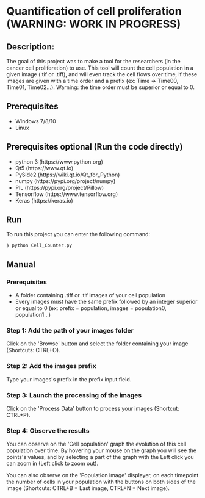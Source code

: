 # Quantification of cell proliferation (WARNING: WORK IN PROGRESS)

## Description:

The goal of this project was to make a tool for the researchers (in the cancer cell proliferation) to use. This tool will count the cell population in a given image (.tif or .tiff), and will even track the cell flows over time, if these images are given with a time order and a prefix (ex: Time => Time00, Time01, Time02...). Warning: the time order must be superior or equal to 0.

## Prerequisites

<ul>
<li>Windows 7/8/10</li>
<li>Linux</li>
</ul>

## Prerequisites optional (Run the code directly)

<ul>
<li>python 3 (https://www.python.org)</li>
<li>Qt5 (https://www.qt.io)</Li>
<li>PySide2 (https://wiki.qt.io/Qt_for_Python)</li>
<li>numpy (https://pypi.org/project/numpy)</li>
<li>PIL (https://pypi.org/project/Pillow)</li>
<li>Tensorflow (https://www.tensorflow.org)</li>
<li>Keras (https://keras.io)</li>
</ul>

## Run

To run this project you can enter the following command:
```bash
$ python Cell_Counter.py
```

## Manual

### Prerequisites

<ul>
<li>A folder containing .tiff or .tif images of your cell population</li>
<li>Every images must have the same prefix followed by an integer superior or equal to 0 (ex: prefix = population, images = population0, population1...)</li>
</ul>

### Step 1: Add the path of your images folder

Click on the 'Browse' button and select the folder containing your image (Shortcuts: CTRL+O).

### Step 2: Add the images prefix

Type your images's prefix in the prefix input field.

### Step 3: Launch the processing of the images

Click on the 'Process Data' button to process your images (Shortcut: CTRL+P).

### Step 4: Observe the results

You can observe on the 'Cell population' graph the evolution of this cell population over time. By hovering your mouse on the graph you will see the points's values, and by selecting a part of the graph with the Left click you can zoom in (Left click to zoom out).

You can also observe on the 'Population image' displayer, on each timepoint the number of cells in your population with the buttons on both sides of the image (Shortcuts: CTRL+B = Last image, CTRL+N = Next image).